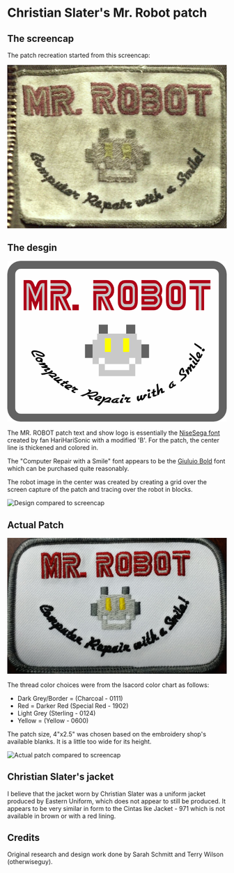 # Christian Slater's Mr. Robot patch

## The screencap

The patch recreation started from this screencap:

![Screencap](artwork/patch-capture.png?raw=true "Patch screencap")

## The desgin

![Design](artwork/patch-design.png?raw=true "Patch design")

The MR. ROBOT patch text and show logo is essentially the
[NiseSega font](http://www.thealmightyguru.com/GameFonts/Series-Sega.html)
created by fan HariHariSonic with a modified 'B'. For the patch, the center
line is thickened and colored in.

The "Computer Repair with a Smile" font appears to be the 
[Giuluio Bold](http://www.fontspring.com/fonts/fontsite/giulio) font which can
be purchased quite reasonably.

The robot image in the center was created by creating a grid over the screen
capture of the patch and tracing over the robot in blocks.

![Design compared to screencap](artwork/patch-capture-design.gif?raw=true "Design compared to screencap")

## Actual Patch

![Actual patch](artwork/patch-actual.jpg?raw=true "Actual patch")

The thread color choices were from the lsacord color chart as follows:

* Dark Grey/Border = (Charcoal - 0111)
* Red = Darker Red (Special Red - 1902)
* Light Grey (Sterling - 0124)
* Yellow = (Yellow - 0600)

The patch size, 4"x2.5" was chosen based on the embroidery shop's available
blanks. It is a little too wide for its height.

![Actual patch compared to screencap](artwork/patch-capture-actual.gif?raw=true "Actual patch compared to screencap")

## Christian Slater's jacket

I believe that the jacket worn by Christian Slater was a uniform jacket
produced by Eastern Uniform, which does not appear to still be produced. It
appears to be very similar in form to the Cintas Ike Jacket - 971 which is not
available in brown or with a red lining.

## Credits

Original research and design work done by Sarah Schmitt and Terry Wilson (otherwiseguy).

